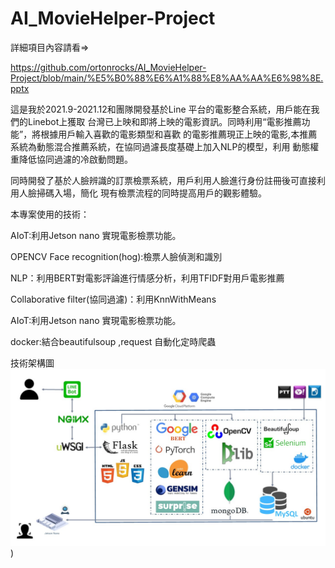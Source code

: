 # AI_MovieHelper-Project

詳細項目內容請看=>

https://github.com/ortonrocks/AI_MovieHelper-Project/blob/main/%E5%B0%88%E6%A1%88%E8%AA%AA%E6%98%8E.pptx

  這是我於2021.9-2021.12和團隊開發基於Line 平台的電影整合系統，用戶能在我們的Linebot上獲取
台灣已上映和即將上映的電影資訊。同時利用“電影推薦功能”，將根據用戶輸入喜歡的電影類型和喜歡
的電影推薦現正上映的電影,本推薦系統為動態混合推薦系統，在協同過濾長度基礎上加入NLP的模型，利用
動態權重降低協同過濾的冷啟動問題。

同時開發了基於人臉辨識的訂票檢票系統，用戶利用人臉進行身份註冊後可直接利用人臉掃碼入場，簡化
現有檢票流程的同時提高用戶的觀影體驗。

本專案使用的技術：

AIoT:利用Jetson nano 實現電影檢票功能。

OPENCV Face recognition(hog):檢票人臉偵測和識別

NLP：利用BERT對電影評論進行情感分析，利用TFIDF對用戶電影推薦

Collaborative filter(協同過濾)：利用KnnWithMeans

AIoT:利用Jetson nano 實現電影檢票功能。

docker:結合beautifulsoup ,request 自動化定時爬蟲 





技術架構圖![alt text](https://raw.githubusercontent.com/ortonrocks/AI_MovieHelper-Project/main/structure.jpg?raw=true))


